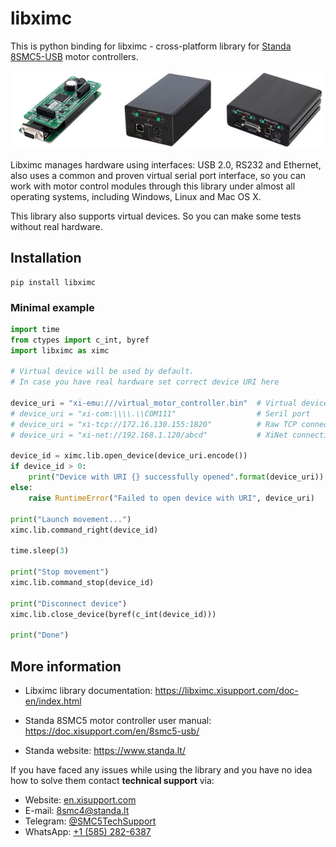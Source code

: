 # libximc

This is python binding for libximc - cross-platform library for [Standa  8SMC5-USB](https://www.standa.lt/products/catalog/motorised_positioners?item=525) motor controllers. 

![8SMC5-based devices](https://raw.githubusercontent.com/EPC-MSU/libximc/dev-2.14/libximc/docs/8SMC5_based_devices.png)

Libximc manages hardware using interfaces: USB 2.0, RS232 and Ethernet, also uses a common and proven virtual serial port interface, so you can work with motor control modules through this library under almost all operating systems, including Windows, Linux and Mac OS X.

This library also supports virtual devices. So you can make some tests without real hardware.

## Installation

```shell
pip install libximc
```

### Minimal example

```python
import time
from ctypes import c_int, byref
import libximc as ximc

# Virtual device will be used by default.
# In case you have real hardware set correct device URI here

device_uri = "xi-emu:///virtual_motor_controller.bin"  # Virtual device
# device_uri = "xi-com:\\\\.\\COM111"                  # Seril port
# device_uri = "xi-tcp://172.16.130.155:1820"          # Raw TCP connection
# device_uri = "xi-net://192.168.1.120/abcd"           # XiNet connection

device_id = ximc.lib.open_device(device_uri.encode())
if device_id > 0:
    print("Device with URI {} successfully opened".format(device_uri))
else:
    raise RuntimeError("Failed to open device with URI", device_uri)

print("Launch movement...")
ximc.lib.command_right(device_id)

time.sleep(3)

print("Stop movement")
ximc.lib.command_stop(device_id)

print("Disconnect device")
ximc.lib.close_device(byref(c_int(device_id)))

print("Done")
```

## More information

* Libximc library documentation: https://libximc.xisupport.com/doc-en/index.html

* Standa 8SMC5 motor controller user manual: https://doc.xisupport.com/en/8smc5-usb/

* Standa website: https://www.standa.lt/

If you have faced any issues while using the library and you have no idea how to solve them contact **technical support** via:

* Website: [en.xisupport.com](https://en.xisupport.com/account/register)
* E-mail: [8smc4@standa.lt](mailto:8smc4@standa.lt)
* Telegram: [@SMC5TechSupport](https://t.me/SMC5TechSupport)
* WhatsApp: [+1 (585) 282-6387](https://wa.me/15852826387)
